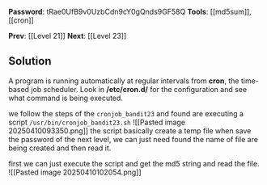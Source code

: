 **Password**: tRae0UfB9v0UzbCdn9cY0gQnds9GF58Q
**Tools**: [[md5sum]], [[cron]]

**Prev**: [[Level 21]]
**Next**: [[Level 23]]
## Solution
A program is running automatically at regular intervals from **cron**, the time-based job scheduler. Look in **/etc/cron.d/** for the configuration and see what command is being executed.

we follow the steps of the `cronjob_bandit23` and found are executing a script `/usr/bin/cronjob_bandit23.sh`
![[Pasted image 20250410093350.png]]
the script basically create a temp file when save the password of the next level, we can just need found the name of file are being created and then read it.

first we can just execute the script and get the md5 string and read the file.
![[Pasted image 20250410102054.png]]

